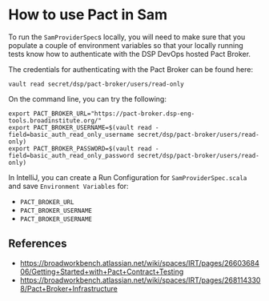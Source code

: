 # How to use Pact in Sam

To run the `SamProviderSpec`s locally, you will need to make sure that you populate a couple of environment variables so
that your locally running tests know how to authenticate with the DSP DevOps hosted Pact Broker.

The credentials for authenticating with the Pact Broker can be found here:

```vault read secret/dsp/pact-broker/users/read-only```

On the command line, you can try the following:

```shell
export PACT_BROKER_URL="https://pact-broker.dsp-eng-tools.broadinstitute.org/"
export PACT_BROKER_USERNAME=$(vault read -field=basic_auth_read_only_username secret/dsp/pact-broker/users/read-only)
export PACT_BROKER_PASSWORD=$(vault read -field=basic_auth_read_only_password secret/dsp/pact-broker/users/read-only)
```

In IntelliJ, you can create a Run Configuration for `SamProviderSpec.scala` and save `Environment Variables` for:

* `PACT_BROKER_URL`
* `PACT_BROKER_USERNAME`
* `PACT_BROKER_USERNAME`

## References
* https://broadworkbench.atlassian.net/wiki/spaces/IRT/pages/2660368406/Getting+Started+with+Pact+Contract+Testing
* https://broadworkbench.atlassian.net/wiki/spaces/IRT/pages/2681143308/Pact+Broker+Infrastructure
